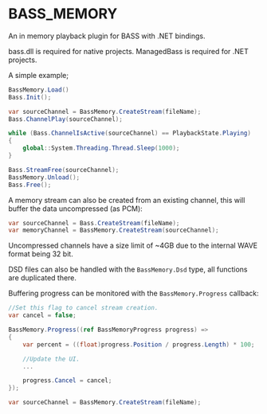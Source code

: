 # BASS_MEMORY
An in memory playback plugin for BASS with .NET bindings.

bass.dll is required for native projects.
ManagedBass is required for .NET projects.

A simple example;

```c#
BassMemory.Load()
Bass.Init();

var sourceChannel = BassMemory.CreateStream(fileName);
Bass.ChannelPlay(sourceChannel);

while (Bass.ChannelIsActive(sourceChannel) == PlaybackState.Playing)
{
	global::System.Threading.Thread.Sleep(1000);
}

Bass.StreamFree(sourceChannel);
BassMemory.Unload();
Bass.Free();
```

A memory stream can also be created from an existing channel, this will buffer the data uncompressed (as PCM):

```c#
var sourceChannel = Bass.CreateStream(fileName);
var memoryChannel = BassMemory.CreateStream(sourceChannel);
```

Uncompressed channels have a size limit of ~4GB due to the internal WAVE format being 32 bit.

DSD files can also be handled with the `BassMemory.Dsd` type, all functions are duplicated there.

Buffering progress can be monitored with the `BassMemory.Progress` callback:

```c#
//Set this flag to cancel stream creation.
var cancel = false;

BassMemory.Progress((ref BassMemoryProgress progress) =>
{
	var percent = ((float)progress.Position / progress.Length) * 100;

	//Update the UI.
	...

	progress.Cancel = cancel;
});

var sourceChannel = BassMemory.CreateStream(fileName);
```